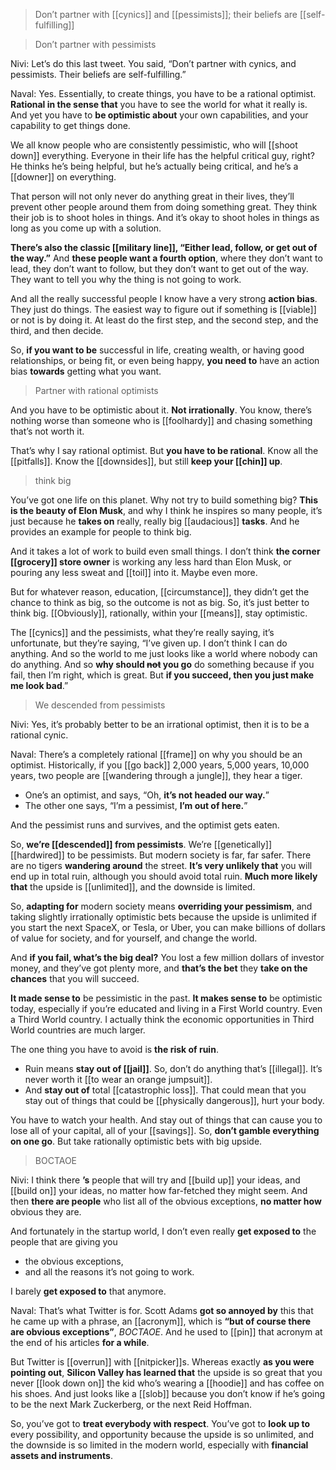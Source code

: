 > Don’t partner with [[cynics]] and [[pessimists]]; their beliefs are [[self-fulfilling]]

> Don’t partner with pessimists

Nivi: Let’s do this last tweet. You said, “Don’t partner with cynics, and pessimists. Their beliefs are self-fulfilling.”

Naval: Yes. Essentially, to create things, you have to be a rational optimist. __Rational in the sense that__ you have to see the world for what it really is. 
And yet you have to __be optimistic about__ your own capabilities, and your capability to get things done.

We all know people who are consistently pessimistic, who will [[shoot down]] everything. 
Everyone in their life has the helpful critical guy, right? 
He thinks he’s being helpful, but he’s actually being critical, and he’s a [[downer]] on everything.

That person will not only never do anything great in their lives, they’ll prevent other people around them from doing something great. 
They think their job is to shoot holes in things. 
And it’s okay to shoot holes in things as long as you come up with a solution.

__There’s also the classic [[military line]], “Either lead, follow, or get out of the way.”__ 
And __these people want a fourth option__, where they don’t want to lead, they don’t want to follow, but they don’t want to get out of the way. 
They want to tell you why the thing is not going to work.

And all the really successful people I know have a very strong __action bias__. 
They just do things. 
The easiest way to figure out if something is [[viable]] or not is by doing it. 
At least do the first step, and the second step, and the third, and then decide.

So, __if you want to be__ successful in life, creating wealth, or having good relationships, or being fit, or even being happy, 
__you need to__ have an action bias __towards__ getting what you want.

> Partner with rational optimists

And you have to be optimistic about it. __Not irrationally__. You know, there’s nothing worse than someone who is [[foolhardy]] and chasing something that’s not worth it.

That’s why I say rational optimist. But __you have to be rational__. Know all the [[pitfalls]]. Know the [[downsides]], but still __keep your [[chin]] up__.

> think big

You’ve got one life on this planet. Why not try to build something big? 
__This is the beauty of Elon Musk__, and why I think he inspires so many people, it’s just because he __takes on__ really, really big [[audacious]] __tasks__. And he provides an example for people to think big.

And it takes a lot of work to build even small things. I don’t think __the corner [[grocery]] store owner__ is working any less hard than Elon Musk, or pouring any less sweat and [[toil]] into it. Maybe even more.

But for whatever reason, education, [[circumstance]], they didn’t get the chance to think as big, so the outcome is not as big. So, it’s just better to think big. 
[[Obviously]], rationally, within your [[means]], stay optimistic.

The [[cynics]] and the pessimists, what they’re really saying, it’s unfortunate, but they’re saying, “I’ve given up. I don’t think I can do anything. And so the world to me just looks like a world where nobody can do anything. And so __why should ~~not~~ you go__ do something because if you fail, then I’m right, which is great. But __if you succeed, then you just make me look bad__.”

> We descended from pessimists

Nivi: Yes, it’s probably better to be an irrational optimist, then it is to be a rational cynic.

Naval: There’s a completely rational [[frame]] on why you should be an optimist. 
Historically, if you [[go back]] 2,000 years, 5,000 years, 10,000 years, two people are [[wandering through a jungle]], they hear a tiger. 
- One’s an optimist, and says, “Oh, __it’s not headed our way.__” 
- The other one says, “I’m a pessimist, __I’m out of here.__” 

And the pessimist runs and survives, and the optimist gets eaten.

So, __we’re [[descended]] from pessimists__. 
We’re [[genetically]] [[hardwired]] to be pessimists. 
But modern society is far, far safer. There are no tigers __wandering around__ the street. 
__It’s very unlikely that__ you will end up in total ruin, although you should avoid total ruin.
__Much more likely that__ the upside is [[unlimited]], and the downside is limited. 

So, __adapting for__ modern society means __overriding your pessimism__, and taking slightly irrationally optimistic bets 
because the upside is unlimited 
if you start the next SpaceX, or Tesla, or Uber, you can make billions of dollars of value for society, and for yourself, and change the world.

And __if you fail, what’s the big deal?__
You lost a few million dollars of investor money, and they’ve got plenty more, and __that’s the bet__ they __take on the chances__ that you will succeed.

__It made sense to__ be pessimistic in the past. 
__It makes sense to__ be optimistic today, especially if you’re educated and living in a First World country. 
Even a Third World country. I actually think the economic opportunities in Third World countries are much larger.

The one thing you have to avoid is __the risk of ruin__. 
- Ruin means __stay out of [[jail]]__. So, don’t do anything that’s [[illegal]]. It’s never worth it [[to wear an orange jumpsuit]]. 
- And __stay out of__ total [[catastrophic loss]]. That could mean that you stay out of things that could be [[physically dangerous]], hurt your body.

You have to watch your health. And stay out of things that can cause you to lose all of your capital, all of your [[savings]]. 
So, __don’t gamble everything on one go__. But take rationally optimistic bets with big upside.

> BOCTAOE

Nivi: 
I think there __’s__ people that will try and [[build up]] your ideas, and [[build on]] your ideas, no matter how far-fetched they might seem. 
And then __there are people__ who list all of the obvious exceptions, __no matter how__ obvious they are.

And fortunately in the startup world, I don’t even really __get exposed to__ the people that are giving you 
- the obvious exceptions, 
- and all the reasons it’s not going to work. 

I barely __get exposed to__ that anymore.

Naval: That’s what Twitter is for. 
Scott Adams __got so annoyed by__ this that he came up with a phrase, an [[acronym]], which is __“but of course there are obvious exceptions”__, *BOCTAOE*. 
And he used to [[pin]] that acronym at the end of his articles __for a while__.

But Twitter is [[overrun]] with [[nitpicker]]s.
Whereas exactly __as you were pointing out__, 
__Silicon Valley has learned that__ the upside is so great that you never [[look down on]] the kid who’s wearing a [[hoodie]] and has coffee on his shoes. 
And just looks like a [[slob]] because you don’t know if he’s going to be the next Mark Zuckerberg, or the next Reid Hoffman.

So, you’ve got to __treat everybody with respect__. 
You’ve got to __look up to__ every possibility, and opportunity because the upside is so unlimited, and the downside is so limited in the modern world, especially with __financial assets and instruments__.
